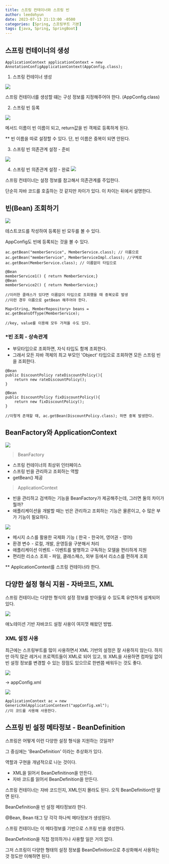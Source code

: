 ```yaml
---
title: 스프링 컨테이너와 스프링 빈
author: leedohyun
date: 2023-07-13 21:13:00 -0500
categories: [Spring, 스프링부트 기본]
tags: [java, Spring, SpringBoot]
---
```


## 스프링 컨테이너의 생성

```
ApplicationContext applicationContext = new AnnotationConfigApplicationContext(AppConfig.class);
```

1. 스프링 컨테이너 생성

![](https://blog.kakaocdn.net/dn/VTyCK/btsnDkv92i2/z2uJkOr5iLeLpFJ23Gn7sk/img.png)

스프링 컨테이너를 생성할 떄는 구성 정보를 지정해주어야 한다. (AppConfig.class)

2. 스프링 빈 등록

![](https://blog.kakaocdn.net/dn/BdKfy/btsnDJ93nW9/FksJzx9qxhiajKBkDCulBK/img.png)

메서드 이름이 빈 이름이 되고, return값을 빈 객체로 등록하게 된다.

** 빈 이름을 따로 설정할 수 있다. 단, 빈 이름은 중복이 되면 안된다.

3. 스프링 빈 의존관계 설정 - 준비

![](https://blog.kakaocdn.net/dn/d6VCzR/btsnGjBUOjV/PazEMkkZyKp1lc1vblkbk1/img.png)

4. 스프링 빈 의존관계 설정 - 완료
![](https://blog.kakaocdn.net/dn/RPnsi/btsnEWgqwx8/9RhvJKDOk3ix9RIBBTwAm1/img.png)

스프링 컨테이너는 설정 정보를 참고해서 의존관계를 주입한다.

단순히 자바 코드를 호출하는 것 같지만 차이가 있다. 이 차이는 뒤에서 설명한다.

## 빈(Bean) 조회하기

![](https://blog.kakaocdn.net/dn/bIdq57/btsnGkgyy71/bL7kBeZNZBSAQVwkZGROU0/img.png)

테스트코드를 작성하여 등록된 빈 모두를 볼 수 있다.

AppConfig도 빈에 등록되는 것을 볼 수 있다.

```
ac.getBean("memberService", MemberService.class); // 이름으로
ac.getBean("memberService", MemberServiceImpl.class); //구체로
ac.getBean(MemberService.class); // 이름없이 타입으로

@Bean
memberService1() { return MemberService;}
@Bean
memberService2() { return MemberService;}

//이러한 클래스가 있다면 이름없이 타입으로 조회했을 때 중복오류 발생
//이런 경우 이름으로 getBean 해주어야 한다.

Map<String, MemberRepository> beans = ac.getBeansOfType(MemberService);

//key, value를 이용해 모두 가져올 수도 있다.
```

### *빈 조회 - 상속관계

- 부모타입으로 조회하면, 자식 타입도 함께 조회한다.
- 그래서 모든 자바 객체의 최고 부모인 'Object' 타입으로 조회하면 모든 스프링 빈을 조회한다.

```
@Bean
public DiscountPolicy rateDiscountPolicy(){
	return new rateDiscountPolicy();
}

@Bean
public DiscountPolicy fixDiscountPolicy(){
	return new fixDiscountPolicy();
}

//이렇게 존재할 때, ac.getBean(DiscountPolicy.class); 하면 중복 발생한다.
```

## BeanFactory와 ApplicationContext

![](https://blog.kakaocdn.net/dn/c5blCO/btsnEpcaFuO/U4KqSgZyuV3JJmft2mKdWK/img.png)

> BeanFactory

- 스프링 컨테이너의 최상위 인터페이스
- 스프링 빈을 관리하고 조회하는 역할
- getBean() 제공

> ApplicationContext

- 빈을 관리하고 검색하는 기능을 BeanFactory가 제공해주는데, 그러면 둘의 차이가 뭘까?
- 애플리케이션을 개발할 때는 빈은 관리하고 조회하는 기능은 물론이고, 수 많은 부가 기능이 필요하다.

![](https://blog.kakaocdn.net/dn/ynM0Z/btsnDLfWYE6/444INfapAjJUCeY875kzE0/img.png)

- 메시지 소스를 활용한 국제화 기능 ( 한국 - 한국어, 영어권 - 영어)
- 환경 변수 - 로컬, 개발, 운영등을 구분해서 처리
- 애플리케이션 이벤트 - 이벤트를 발행하고 구독하는 모델을 편리하게 지원
- 편리한 리소스 조회 - 파일, 클래스패스, 외부 등에서 리소스를 편하게 조회

** ApplicationContext를 스프링 컨테이너라 한다.

## 다양한 설정 형식 지원 - 자바코드, XML

스프링 컨테이너는 다양한 형식의 설정 정보를 받아들일 수 있도록 유연하게 설계되어 있다.

![](https://blog.kakaocdn.net/dn/cHwvQV/btsnD2aDp9b/TnDzSmnC90QM6s7czrASIK/img.png)

애노테이션 기반 자바코드 설정 사용이 여지껏 해왔던 방법.

### XML 설정 사용

최근에는 스프링부트를 많이 사용하면서 XML 기반의 설정은 잘 사용하지 않는다. 하지만 아직 많은 레거시 프로젝트들이 XML로 되어 있고, 또 XML을 사용하면 컴파일 없이 빈 설정 정보를 변경할 수 있는 장점도 있으므로 한번쯤 배워두는 것도 좋다.

![](https://blog.kakaocdn.net/dn/dIp9EX/btsnFaMvjBj/mmRe28Z5M51FKSpNXnSYv0/img.png)

-> appConfig.xml


![](https://blog.kakaocdn.net/dn/cyV9hL/btsnGOomP78/cPot5R18aF2J2KPUyaO4f1/img.png)

```
ApplicationContext ac = new GenericXmlApplicationContext("appConfig.xml");
//이 코드를 사용해 사용한다.
```

## 스프링 빈 설정 메타정보 - BeanDefinition

스프링은 어떻게 이런 다양한 설정 형식을 지원하는 것일까?

그 중심에는 'BeanDefinition' 이라는 추상화가 있다.

역할과 구현을 개념적으로 나눈 것이다.

- XML을 읽어서 BeanDefinitinon을 만든다.
- 자바 코드를 읽어서 BeanDefinition을 만든다.

스프링 컨테이너는 자바 코드인지, XML인지 몰라도 된다. 오직 BeanDefinition만 알면 된다.

BeanDefinition을 빈 설정 메타정보라 한다.

@Bean, Bean 태그 당 각각 하나씩 메타정보가 생성된다.

스프링 컨테이너는 이 메타정보를 기반으로 스프링 빈을 생성한다.

BeanDefinition을 직접 정의하거나 사용할 일은 거의 없다.

그저 스프링이 다양한 형태의 설정 정보를 BeanDefinition으로 추상화해서 사용하는 것 정도만 이해하면 된다.

